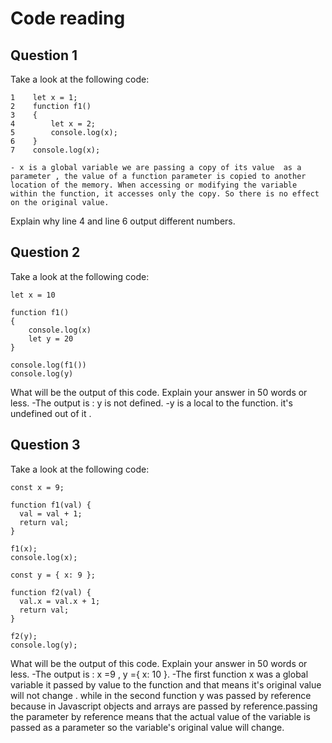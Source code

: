 # Code reading

## Question 1

Take a look at the following code:

```
1    let x = 1;
2    function f1()
3    {
4        let x = 2;
5        console.log(x);
6    }
7    console.log(x);

- x is a global variable we are passing a copy of its value  as a parameter , the value of a function parameter is copied to another location of the memory. When accessing or modifying the variable within the function, it accesses only the copy. So there is no effect on the original value.
```

Explain why line 4 and line 6 output different numbers.

## Question 2

Take a look at the following code:

```
let x = 10

function f1()
{
    console.log(x)
    let y = 20
}

console.log(f1())
console.log(y)
```

What will be the output of this code. Explain your answer in 50 words or less.
-The output is : y is not defined.
-y is a local to the function.  it's undefined out of it . 

## Question 3

Take a look at the following code:

```
const x = 9;

function f1(val) {
  val = val + 1;
  return val;
}

f1(x);
console.log(x);

const y = { x: 9 };

function f2(val) {
  val.x = val.x + 1;
  return val;
}

f2(y);
console.log(y);
```

What will be the output of this code. Explain your answer in 50 words or less.
-The output is : x =9 , y ={ x: 10 }.
-The first function x was a global variable it passed by value to the function and that means it's original value will not change .
while in the second function y was passed by reference because  in Javascript objects and arrays are passed by reference.passing the parameter by reference means that the actual value of the variable is passed as a parameter so the variable's original value will change.

